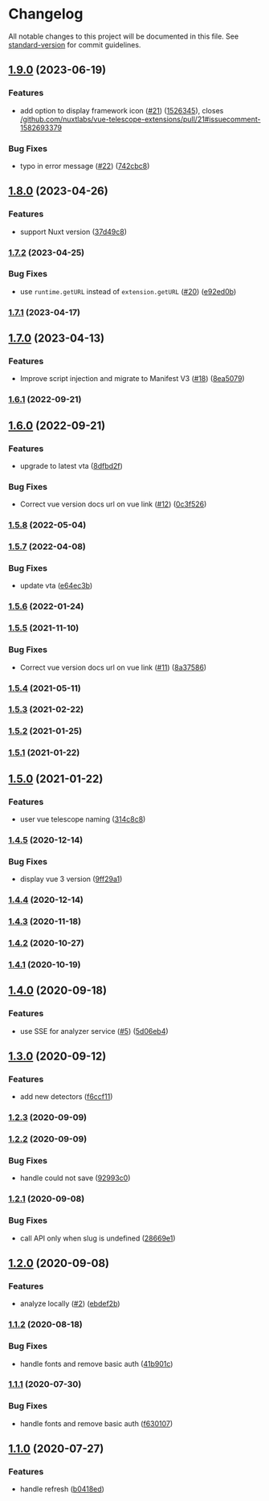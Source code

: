 # Changelog

All notable changes to this project will be documented in this file. See [standard-version](https://github.com/conventional-changelog/standard-version) for commit guidelines.

## [1.9.0](https://github.com/nuxtlabs/vue-telescope-extensions/compare/v1.8.0...v1.9.0) (2023-06-19)


### Features

* add option to display framework icon ([#21](https://github.com/nuxtlabs/vue-telescope-extensions/issues/21)) ([1526345](https://github.com/nuxtlabs/vue-telescope-extensions/commit/152634513ee0b0e07468541483de3a7b35c7e245)), closes [/github.com/nuxtlabs/vue-telescope-extensions/pull/21#issuecomment-1582693379](https://github.com/nuxtlabs//github.com/nuxtlabs/vue-telescope-extensions/pull/21/issues/issuecomment-1582693379)


### Bug Fixes

* typo in error message ([#22](https://github.com/nuxtlabs/vue-telescope-extensions/issues/22)) ([742cbc8](https://github.com/nuxtlabs/vue-telescope-extensions/commit/742cbc836a9f01adde9e36b8aec61941d8b250e3))

## [1.8.0](https://github.com/nuxtlabs/vue-telescope-extensions/compare/v1.7.2...v1.8.0) (2023-04-26)


### Features

* support Nuxt version ([37d49c8](https://github.com/nuxtlabs/vue-telescope-extensions/commit/37d49c82d4666b4290c9e16f24f8bc15866182db))

### [1.7.2](https://github.com/nuxtlabs/vue-telescope-extensions/compare/v1.7.1...v1.7.2) (2023-04-25)


### Bug Fixes

* use `runtime.getURL` instead of `extension.getURL` ([#20](https://github.com/nuxtlabs/vue-telescope-extensions/issues/20)) ([e92ed0b](https://github.com/nuxtlabs/vue-telescope-extensions/commit/e92ed0bb3ca5ee2f6d954787430e43d96c13cf26))

### [1.7.1](https://github.com/nuxtlabs/vue-telescope-extensions/compare/v1.7.0...v1.7.1) (2023-04-17)

## [1.7.0](https://github.com/nuxtlabs/vue-telescope-extensions/compare/v1.6.1...v1.7.0) (2023-04-13)


### Features

* Improve script injection and migrate to Manifest V3 ([#18](https://github.com/nuxtlabs/vue-telescope-extensions/issues/18)) ([8ea5079](https://github.com/nuxtlabs/vue-telescope-extensions/commit/8ea50793b8a1ff35a718ac05accbf2cc6ede1f73))

### [1.6.1](https://github.com/nuxtlabs/vue-telescope-extensions/compare/v1.6.0...v1.6.1) (2022-09-21)

## [1.6.0](https://github.com/nuxtlabs/vue-telescope-extensions/compare/v1.5.8...v1.6.0) (2022-09-21)


### Features

* upgrade to latest vta ([8dfbd2f](https://github.com/nuxtlabs/vue-telescope-extensions/commit/8dfbd2f801a72326b8ef4b3815e1e67386122d3d))


### Bug Fixes

* Correct vue version docs url on vue link ([#12](https://github.com/nuxtlabs/vue-telescope-extensions/issues/12)) ([0c3f526](https://github.com/nuxtlabs/vue-telescope-extensions/commit/0c3f526dc66e7c045c60ec2d0516f3987d1e6955))

### [1.5.8](https://github.com/nuxtlabs/vue-telescope-extensions/compare/v1.5.7...v1.5.8) (2022-05-04)

### [1.5.7](https://github.com/nuxtlabs/vue-telescope-extensions/compare/v1.5.6...v1.5.7) (2022-04-08)


### Bug Fixes

* update vta ([e64ec3b](https://github.com/nuxtlabs/vue-telescope-extensions/commit/e64ec3b5caff07f175da52cd6211468ce2888698))

### [1.5.6](https://github.com/nuxtlabs/vue-telescope-extensions/compare/v1.5.5...v1.5.6) (2022-01-24)

### [1.5.5](https://github.com/nuxtlabs/vue-telescope-extensions/compare/v1.5.4...v1.5.5) (2021-11-10)


### Bug Fixes

* Correct vue version docs url on vue link ([#11](https://github.com/nuxtlabs/vue-telescope-extensions/issues/11)) ([8a37586](https://github.com/nuxtlabs/vue-telescope-extensions/commit/8a37586141def69c3c291d525ad808ceee72898c))

### [1.5.4](https://github.com/nuxtlabs/vue-telescope-extensions/compare/v1.5.3...v1.5.4) (2021-05-11)

### [1.5.3](https://github.com/nuxtlabs/vue-telescope-extensions/compare/v1.5.2...v1.5.3) (2021-02-22)

### [1.5.2](https://github.com/nuxt-company/vue-telescope-extensions/compare/v1.5.1...v1.5.2) (2021-01-25)

### [1.5.1](https://github.com/nuxt-company/vue-telemetry-extensions/compare/v1.5.0...v1.5.1) (2021-01-22)

## [1.5.0](https://github.com/nuxt-company/vue-telemetry-extensions/compare/v1.4.5...v1.5.0) (2021-01-22)


### Features

* user vue telescope naming ([314c8c8](https://github.com/nuxt-company/vue-telemetry-extensions/commit/314c8c8f9735540aa9ff8276913a20bf11c5e3fe))

### [1.4.5](https://github.com/nuxt-company/vue-telemetry-extensions/compare/v1.4.4...v1.4.5) (2020-12-14)


### Bug Fixes

* display vue 3 version ([9ff29a1](https://github.com/nuxt-company/vue-telemetry-extensions/commit/9ff29a10d0e19e6adc6f81695739e1c0a5b83f11))

### [1.4.4](https://github.com/nuxt-company/vue-telemetry-extensions/compare/v1.4.3...v1.4.4) (2020-12-14)

### [1.4.3](https://github.com/nuxt-company/vue-telemetry-extensions/compare/v1.4.2...v1.4.3) (2020-11-18)

### [1.4.2](https://github.com/nuxt-company/vue-telemetry-extensions/compare/v1.4.1...v1.4.2) (2020-10-27)

### [1.4.1](https://github.com/nuxt-company/vue-telemetry-extensions/compare/v1.4.0...v1.4.1) (2020-10-19)

## [1.4.0](https://github.com/nuxt-company/vue-telemetry-extensions/compare/v1.3.0...v1.4.0) (2020-09-18)


### Features

* use SSE for analyzer service ([#5](https://github.com/nuxt-company/vue-telemetry-extensions/issues/5)) ([5d06eb4](https://github.com/nuxt-company/vue-telemetry-extensions/commit/5d06eb48bd93238faadc8725adc916c6502c4289))

## [1.3.0](https://github.com/nuxt-company/vue-telemetry-extensions/compare/v1.2.3...v1.3.0) (2020-09-12)


### Features

* add new detectors ([f6ccf11](https://github.com/nuxt-company/vue-telemetry-extensions/commit/f6ccf11465016b93408c613758dcc108ff2aebbe))

### [1.2.3](https://github.com/nuxt-company/vue-telemetry-extensions/compare/v1.2.2...v1.2.3) (2020-09-09)

### [1.2.2](https://github.com/nuxt-company/vue-telemetry-extensions/compare/v1.2.1...v1.2.2) (2020-09-09)


### Bug Fixes

* handle could not save ([92993c0](https://github.com/nuxt-company/vue-telemetry-extensions/commit/92993c0e349ca93661c67185dbd672527a6f8255))

### [1.2.1](https://github.com/nuxt-company/vue-telemetry-extensions/compare/v1.2.0...v1.2.1) (2020-09-08)


### Bug Fixes

* call API only when slug is undefined ([28669e1](https://github.com/nuxt-company/vue-telemetry-extensions/commit/28669e1ddbbc0ed21dc6bb5306eb62f8007782b4))

## [1.2.0](https://github.com/nuxt-company/vue-telemetry-extensions/compare/v1.1.2...v1.2.0) (2020-09-08)


### Features

* analyze locally ([#2](https://github.com/nuxt-company/vue-telemetry-extensions/issues/2)) ([ebdef2b](https://github.com/nuxt-company/vue-telemetry-extensions/commit/ebdef2bc968336c9a16d78a7743cf67cbd1df6b1))

### [1.1.2](https://github.com/nuxt-company/vue-telemetry-extensions/compare/v1.1.0...v1.1.2) (2020-08-18)


### Bug Fixes

* handle fonts and remove basic auth ([41b901c](https://github.com/nuxt-company/vue-telemetry-extensions/commit/41b901c1275e53c3b53bcaec90ebd2e3456d146c))

### [1.1.1](https://github.com/nuxt-company/vue-telemetry-extensions/compare/v1.1.0...v1.1.1) (2020-07-30)


### Bug Fixes

* handle fonts and remove basic auth ([f630107](https://github.com/nuxt-company/vue-telemetry-extensions/commit/f630107e69e6c08f37a65c252ac2696f80549512))

## [1.1.0](https://github.com/nuxt-company/vue-telemetry-extensions/compare/v1.0.0...v1.1.0) (2020-07-27)


### Features

* handle refresh ([b0418ed](https://github.com/nuxt-company/vue-telemetry-extensions/commit/b0418ed08adb75bbbbe5ba52fe14c399c3ca6f62))
